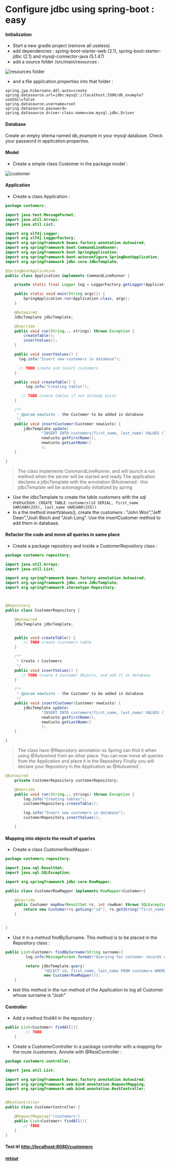 # Configure jdbc using spring-boot : easy

#### Initialization

- Start a new gradle project (remove all useless)
- add dependencies : spring-boot-starter-web (2.1), spring-boot-starter-jdbc (2.1) and mysql-connector-java (5.1.47)
- add a source folder /src/main/resources :

![resources folder](img/resources-folder.png)

- and a file application.properties into that folder :

```
spring.jpa.hibernate.ddl-auto=create
spring.datasource.url=jdbc:mysql://localhost:3306/db_example?useSSL\=false
spring.datasource.username=root
spring.datasource.password=
spring.datasource.driver-class-name=com.mysql.jdbc.Driver
  ```

#### Database

Create an empty shema named db_example in your mysql database. Check your password in application.properties.

#### Model

- Create a simple class Customer in the package model :

![customer](img/customer.png)

#### Application

- Create a class Application :

```java
package customers;

import java.text.MessageFormat;
import java.util.Arrays;
import java.util.List;

import org.slf4j.Logger;
import org.slf4j.LoggerFactory;
import org.springframework.beans.factory.annotation.Autowired;
import org.springframework.boot.CommandLineRunner;
import org.springframework.boot.SpringApplication;
import org.springframework.boot.autoconfigure.SpringBootApplication;
import org.springframework.jdbc.core.JdbcTemplate;

@SpringBootApplication
public class Application implements CommandLineRunner {

    private static final Logger log = LoggerFactory.getLogger(Application.class);

    public static void main(String args[]) {
        SpringApplication.run(Application.class, args);
    }

    @Autowired
    JdbcTemplate jdbcTemplate;

    @Override
    public void run(String... strings) throws Exception {
    	createTable();
    	insertValues();
    }

    public void insertValues() {
      log.info("Insert new customers in database");

      // TODO create and insert customers
    }

    public void createTable() {
    	 log.info("Creating tables");

       // TODO create tables if not already exist
    }

    /**
     * @param newCusto : the Customer to be added in database
     */
    public void insertCustomer(Customer newCusto) {
    	jdbcTemplate.update(
    			"INSERT INTO customers(first_name, last_name) VALUES (?,?)",
    			newCusto.getFirstName(),
    			newCusto.getLastName()
    			);
    }

}
```
> The class implements CommandLineRunner, and will launch a run method when the server will be started and ready
> The application declares a jdbcTemplate with the annotation @Autowired : this jdbcTemplate will be automagically initialized by spring

- Use the idbcTemplate to create the table customers with the sql instruction : `CREATE TABLE customers(id SERIAL, first_name VARCHAR(255), last_name VARCHAR(255))`
- In a the method insertValues(), create the customers : "John Woo","Jeff Dean","Josh Bloch and "Josh Long". Use the insertCustomer method to add them in database.

#### Refactor the code and move all queries in same place

- Create a package repository and inside a CustomerRepository class :

```java
package customers.repository;

import java.util.Arrays;
import java.util.List;

import org.springframework.beans.factory.annotation.Autowired;
import org.springframework.jdbc.core.JdbcTemplate;
import org.springframework.stereotype.Repository;



@Repository
public class CustomerRepository {

	@Autowired
	JdbcTemplate jdbcTemplate;


	public void createTable() {
		// TODO create customers table
	}

	/**
	 * Create 4 Customers
	 */
	public void insertValues() {
	   // TODO create 4 Customer Objects, and add it in database
	}

	/**
	 * @param newCusto : the Customer to be added in database
	 */
	public void insertCustomer(Customer newCusto) {
		jdbcTemplate.update(
				"INSERT INTO customers(first_name, last_name) VALUES (?,?)",
				newCusto.getFirstName(),
				newCusto.getLastName()
				);
	}

}
```

> The class have @Repository annotation so Spring can find it when using @Autowired from an other place.
> You can now move all queries from the Application and place it in the Repository
> Finally you will declare your Repository in the Application as @Autowired :

```java
@Autowired
	private CustomerRepository customerRepository;

	@Override
	public void run(String... strings) throws Exception {
		log.info("Creating tables");
		customerRepository.createTable();

		log.info("Insert new customers in database");
		customerRepository.insertValues();

	}
```

#### Mapping into objects the result of queries
- Create a class CustomerRowMapper :

```java
package customers.repository;

import java.sql.ResultSet;
import java.sql.SQLException;

import org.springframework.jdbc.core.RowMapper;

public class CustomerRowMapper implements RowMapper<Customer>{

	@Override
	public Customer mapRow(ResultSet rs, int rowNum) throws SQLException {
		return new Customer(rs.getLong("id"), rs.getString("first_name"), rs.getString("last_name"));
	}


}
```

- Use it in a method findBySurname. This method is to be placed in the Repository class :

```java
public List<Customer> findBySurname(String surname){
    	 log.info(MessageFormat.format("Querying for customer records where first_name = {0}:", surname));

         return jdbcTemplate.query(
                 "SELECT id, first_name, last_name FROM customers WHERE first_name = ?", new Object[] {surname },
                 new CustomerRowMapper());
    }
```

- test this method in the run method of the Application to log all Customer whose surname is "Josh"

#### Controller

- Add a method findAll in the repository :

```java
public List<Customer> findAll(){
    	 // TODO
    }
```
- Create a CustomerController in a package controller with a mapping for the route /customers. Annote with @RestController :

```java
package customers.controller;

import java.util.List;

import org.springframework.beans.factory.annotation.Autowired;
import org.springframework.web.bind.annotation.RequestMapping;
import org.springframework.web.bind.annotation.RestController;


@RestController
public class CustomerController {

	@RequestMapping("/customers")
	public List<Customer> findAll(){
		// TODO
	}
}
```

#### Test it! [http://localhost:8080/customers](http://localhost:8080/customers)

#### [retour](td.md)

